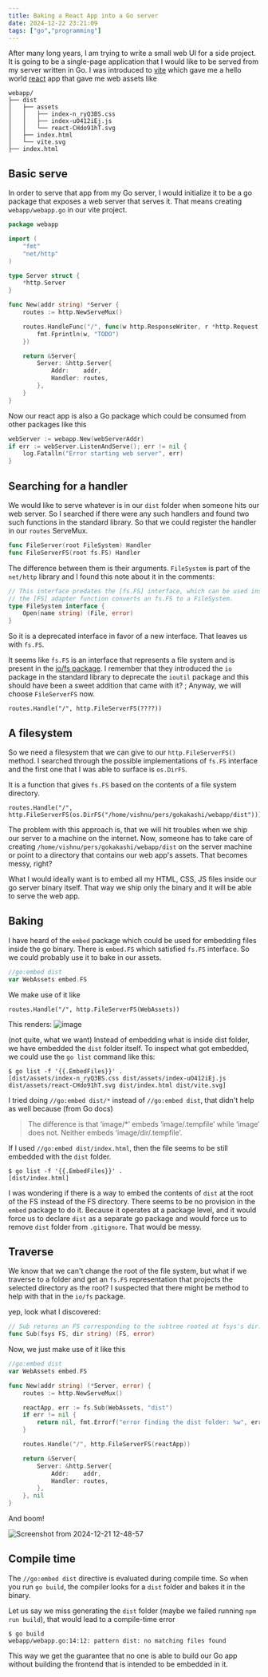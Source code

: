 ```yaml
---
title: Baking a React App into a Go server
date: 2024-12-22 23:21:09
tags: ["go","programming"]
---
```


After many long years, I am trying to write a small web UI for a side project. It is going to be a single-page application that I would like to be served from my server written in Go. I was introduced to [vite](https://vite.dev/) which gave me a hello world [react](https://react.dev/) app that gave me web assets like

```
webapp/
├── dist
│   ├── assets
│   │   ├── index-n_ryQ3BS.css
│   │   ├── index-uO412iEj.js
│   │   └── react-CHdo91hT.svg
│   ├── index.html
│   └── vite.svg
├── index.html
```

## Basic serve

In order to serve that app from my Go server, I would initialize it to be a go package that exposes a web server that serves it. That means creating `webapp/webapp.go` in our vite project.

```go
package webapp

import (
	"fmt"
	"net/http"
)

type Server struct {
	*http.Server
}

func New(addr string) *Server {
	routes := http.NewServeMux()

	routes.HandleFunc("/", func(w http.ResponseWriter, r *http.Request) {
		fmt.Fprintln(w, "TODO")
	})

	return &Server{
		Server: &http.Server{
			Addr:    addr,
			Handler: routes,
		},
	}
}
```

Now our react app is also a Go package which could be consumed from other packages like this

```go
webServer := webapp.New(webServerAddr)
if err := webServer.ListenAndServe(); err != nil {
	log.Fatalln("Error starting web server", err)
}
```

## Searching for a handler

We would like to serve whatever is in our  `dist` folder when someone hits our web server. So I searched if there were any such handlers and found two such functions in the standard library.  So that we could register the handler in our `routes` ServeMux.

```go
func FileServer(root FileSystem) Handler
func FileServerFS(root fs.FS) Handler
```

The difference between them is their arguments. `FileSystem` is part of the `net/http` library and I found this note about it in the comments:

```go
// This interface predates the [fs.FS] interface, which can be used instead:
// the [FS] adapter function converts an fs.FS to a FileSystem.
type FileSystem interface {
	Open(name string) (File, error)
}
```

So it is a deprecated interface in favor of a new interface. That leaves us with `fs.FS`.

It seems like `fs.FS` is an interface that represents a file system and is present in the [io/fs package](https://pkg.go.dev/io/fs). I remember that they introduced the `io` package in the standard library to deprecate the `ioutil` package and this should have been a sweet addition that came with it?
;
Anyway, we will choose `FileServerFS` now.

```
routes.Handle("/", http.FileServerFS(????))
```

## A filesystem

So we need a filesystem that we can give to our `http.FileServerFS()` method. I searched through the possible implementations of `fs.FS` interface and the first one that I was able to surface is `os.DirFS`.

It is a function that gives `fs.FS` based on the contents of a file system directory.

```
routes.Handle("/", http.FileServerFS(os.DirFS("/home/vishnu/pers/gokakashi/webapp/dist")))
```

The problem with this approach is, that we will hit troubles when we ship our server to a machine on the internet. Now, someone has to take care of creating `/home/vishnu/pers/gokakashi/webapp/dist` on the server machine or point to a directory that contains our web app's assets. That becomes messy, right?

What I would ideally want is to embed all my HTML, CSS, JS files inside our go server binary itself. That way we ship only the binary and it will be able to serve the web app.


## Baking

I have heard of the `embed` package which could be used for embedding files inside the go binary. There is `embed.FS` which satisfied `fs.FS` interface. So we could probably use it to bake in our assets.

```go
//go:embed dist
var WebAssets embed.FS
```

We make use of it like
```
routes.Handle("/", http.FileServerFS(WebAssets))
```

This renders:
![image](https://github.com/user-attachments/assets/2fa7a78e-eeb1-4aaf-b969-01c38e044777)

(not quite, what we want) Instead of embedding what is inside dist folder, we have embedded the `dist` folder itself. To inspect what got embedded, we could use the `go list` command like this:

```
$ go list -f '{{.EmbedFiles}}' .
[dist/assets/index-n_ryQ3BS.css dist/assets/index-uO412iEj.js dist/assets/react-CHdo91hT.svg dist/index.html dist/vite.svg]
```

I tried doing `//go:embed dist/*` instead of `//go:embed dist`, that didn't help as well because (from Go docs)

> The difference is that ‘image/*’ embeds ‘image/.tempfile’ while ‘image’ does not. Neither embeds ‘image/dir/.tempfile’.

If I used `//go:embed dist/index.html`, then the file seems to be still embedded with the `dist` folder.
```
$ go list -f '{{.EmbedFiles}}' .
[dist/index.html]
```

I was wondering if there is a way to embed the contents of `dist` at the root of the FS instead of the FS directory. There seems to be no provision in the `embed` package to do it. Because it operates at a package level, and it would force us to declare `dist` as a separate go package and would force us to remove `dist` folder from `.gitignore`. That would be messy.

## Traverse

We know that we can't change the root of the file system, but what if we traverse to a folder and get an `fs.FS` representation that projects the selected directory as the root? I suspected that there might be method to help with that in the `io/fs` package.

yep, look what I discovered:
```go
// Sub returns an FS corresponding to the subtree rooted at fsys's dir.
func Sub(fsys FS, dir string) (FS, error)
```

Now, we just make use of it like this

```go
//go:embed dist
var WebAssets embed.FS

func New(addr string) (*Server, error) {
	routes := http.NewServeMux()

	reactApp, err := fs.Sub(WebAssets, "dist")
	if err != nil {
		return nil, fmt.Errorf("error finding the dist folder: %w", err)
	}

	routes.Handle("/", http.FileServerFS(reactApp))

	return &Server{
		Server: &http.Server{
			Addr:    addr,
			Handler: routes,
		},
	}, nil
}
```

And boom!

![Screenshot from 2024-12-21 12-48-57](https://github.com/user-attachments/assets/150ae840-d520-47e8-9e87-ddf01713614f)

## Compile time

The `//go:embed dist` directive is evaluated during compile time. So when you run `go build`, the compiler looks for a `dist` folder and bakes it in the binary.

Let us say we miss generating the `dist` folder (maybe we failed running `npm run build`), that would lead to a compile-time error
```
$ go build 
webapp/webapp.go:14:12: pattern dist: no matching files found
```

This way we get the guarantee that no one is able to build our Go app without building the frontend that is intended to be embedded in it.
